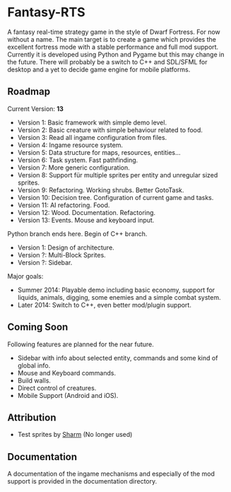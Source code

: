 # Fantasy-RTS

A fantasy real-time strategy game in the style of Dwarf Fortress. For now without a name. The main target is to create a game which provides the excellent fortress mode with a stable performance and full mod support. Currently it is developed using Python and Pygame but this may change in the future. There will probably be a switch to C++ and SDL/SFML for desktop and a yet to decide game engine for mobile platforms.

## Roadmap

Current Version: **13**

- Version 1: Basic framework with simple demo level.
- Version 2: Basic creature with simple behaviour related to food.
- Version 3: Read all ingame configuration from files. 
- Version 4: Ingame resource system.
- Version 5: Data structure for maps, resources, entities...
- Version 6: Task system. Fast pathfinding.
- Version 7: More generic configuration.
- Version 8: Support für multiple sprites per entity and unregular sized sprites.
- Version 9: Refactoring. Working shrubs. Better GotoTask.
- Version 10: Decision tree. Configuration of current game and tasks.
- Version 11: AI refactoring. Food.
- Version 12: Wood. Documentation. Refactoring.
- Version 13: Events. Mouse and keyboard input.

Python branch ends here. Begin of C++ branch.

- Version 1: Design of architecture.
- Version ?: Multi-Block Sprites.
- Version ?: Sidebar.

Major goals:

- Summer 2014: Playable demo  including basic economy, support for liquids, animals, digging, some enemies and a simple combat system.
- Later 2014: Switch to C++, even better mod/plugin support.

## Coming Soon

Following features are planned for the near future.

- Sidebar with info about selected entity, commands and some kind of global info.
- Mouse and Keyboard commands.
- Build walls.
- Direct control of creatures.
- Mobile Support (Android and iOS).

## Attribution

- Test sprites by [Sharm](http://opengameart.org/content/16x16-overworld-tiles) (No longer used)

## Documentation

A documentation of the ingame mechanisms and especially of the mod support is provided in the documentation directory.